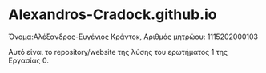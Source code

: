# Alexandros-Cradock.github.io

Όνομα:Αλέξανδρος-Ευγένιος Κράντοκ, Αριθμός μητρώου: 1115202000103

Αυτό είναι το repository/website της λύσης του ερωτήματος 1 της Εργασίας 0.
